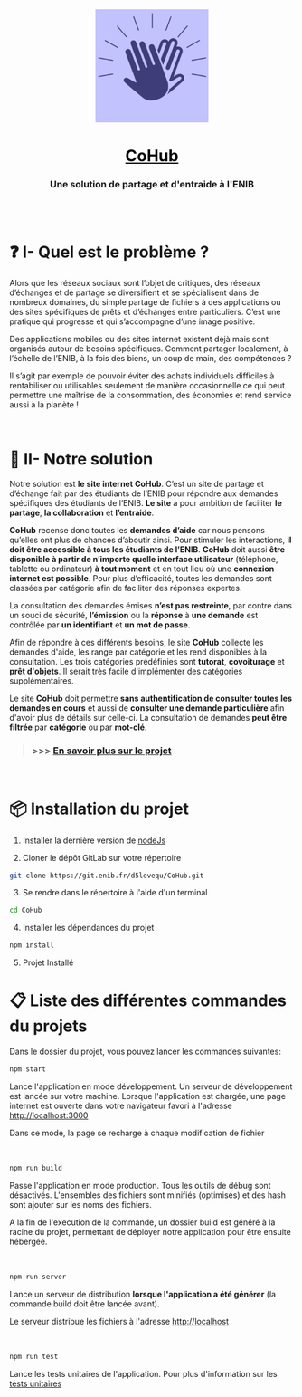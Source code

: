 <div align="center">
    <img src="docs/CoHub.png" alt="drawing" width="200px;" style="filter: opacity(0.6) drop-shadow(0 0 0 blue);"/>
    <h1>
        <b>
            <a style="color: black" href="https://cohub-9d62b.firebaseapp.com/">CoHub</a>
        </b>
    </h1>
    <h3>Une solution de partage et d'entraide à l'ENIB</h3>
</div>

<br/>
<br/>

# ❓ I- Quel est le problème ? 
 
Alors que les réseaux sociaux sont l’objet de critiques, des réseaux d’échanges et de partage se diversifient et se spécialisent dans de nombreux domaines, du simple partage de fichiers à des applications ou des sites spécifiques de prêts et d’échanges entre particuliers. 
C’est une pratique qui progresse et qui s’accompagne d’une image positive. 
 
Des applications mobiles ou des sites internet existent déjà mais sont organisés autour de besoins spécifiques. Comment partager localement, à l’échelle de l’ENIB, à la fois des biens, un coup de main, des compétences ? 
 
Il s’agit par exemple de pouvoir éviter des achats individuels difficiles à rentabiliser ou utilisables seulement de manière occasionnelle ce qui peut permettre une maîtrise de la consommation, des économies et rend service aussi à la planète !

<br/>

# 📣 II- Notre solution 
 
Notre solution est **le site internet CoHub**. C’est un site de partage et d’échange fait par des étudiants de l’ENIB pour répondre aux demandes spécifiques des étudiants de l’ENIB. **Le site** a pour ambition de faciliter **le partage**, **la collaboration** et **l’entraide**. 
 
**CoHub** recense donc toutes les **demandes d’aide** car nous pensons qu’elles ont plus de chances d’aboutir ainsi. Pour stimuler les interactions, **il doit être accessible à tous les étudiants de l’ENIB**. **CoHub** doit aussi **être disponible à partir de n’importe quelle interface utilisateur** (téléphone, tablette ou ordinateur) **à tout moment** et en tout lieu où une **connexion internet est possible**. Pour plus d’efficacité, toutes les demandes sont classées par catégorie afin de faciliter des réponses expertes. 
 
La consultation des demandes émises **n’est pas restreinte**, par contre dans un souci de sécurité, **l’émission** ou la **réponse** à **une demande** est contrôlée par **un identifiant** et **un mot de passe**. 
 
Afin de répondre à ces différents besoins, le site **CoHub** collecte les demandes d'aide, les range par catégorie et les rend disponibles à la consultation. 
Les trois catégories prédéfinies sont **tutorat**, **covoiturage** et **prêt d'objets**. Il serait très facile d'implémenter des catégories supplémentaires.

Le site **CoHub** doit permettre **sans authentification de consulter toutes les demandes en cours** et aussi de **consulter une demande particulière** afin d'avoir plus de détails sur celle-ci. La consultation de demandes **peut être filtrée** par **catégorie** ou par **mot-clé**. 


> ### >>>  [En savoir plus sur le projet](./docs/Dossier_CoHub.pdf)

<br/>

# 📦 Installation du projet

1. Installer la dernière version de [nodeJs](https://nodejs.org/en/)

2. Cloner le dépôt GitLab sur votre répertoire
```bash
git clone https://git.enib.fr/d5levequ/CoHub.git
```

3. Se rendre dans le répertoire à l'aide d'un terminal
```bash
cd CoHub
```

4. Installer les dépendances du projet
```bash
npm install
```
5. Projet Installé


# 📋 Liste des différentes commandes du projets

Dans le dossier du projet, vous pouvez lancer les commandes suivantes:

```bash
npm start
```
Lance l'application en mode développement. Un serveur de développement est lancée sur votre machine. Lorsque l'application est chargée, une page internet est ouverte dans votre navigateur favori à l'adresse [http://localhost:3000](http://localhost:3000)

Dans ce mode, la page se recharge à chaque modification de fichier

<br/>

```bash
npm run build
```
Passe l'application en mode production. Tous les outils de débug sont désactivés. L'ensembles des fichiers sont minifiés (optimisés) et des hash sont ajouter sur les noms des fichiers.

A la fin de l'execution de la commande, un dossier build est généré à la racine du projet, permettant de déployer notre application pour être ensuite hébergée.

<br/>

```bash
npm run server
```
Lance un serveur de distribution
**lorsque l'application a été générer** (la commande build doit être lancée avant).

Le serveur distribue les fichiers à l'adresse [http://localhost](http://localhost)

<br/>

```bash
npm run test
```
Lance les tests unitaires de l'application.
Pour plus d'information sur les [tests unitaires](https://facebook.github.io/create-react-app/docs/running-tests)